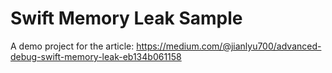 # Swift Memory Leak Sample

A demo project for the article:
https://medium.com/@jianlyu700/advanced-debug-swift-memory-leak-eb134b061158

